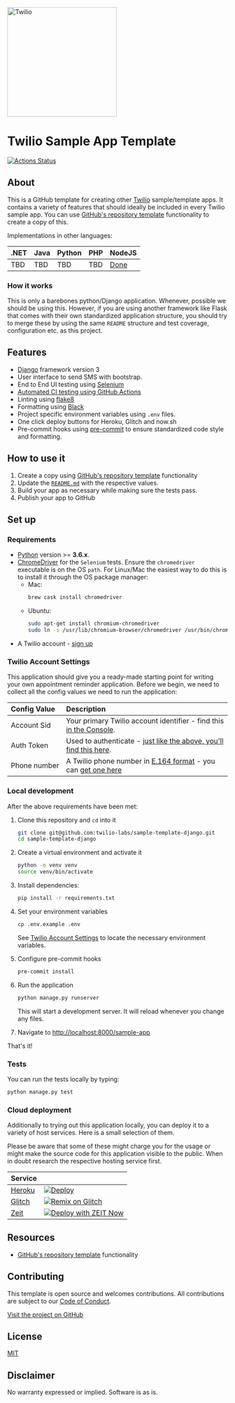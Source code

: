 <a  href="https://www.twilio.com">
<img  src="https://static0.twilio.com/marketing/bundles/marketing/img/logos/wordmark-red.svg"  alt="Twilio"  width="250"  />
</a>
 
# Twilio Sample App Template

[![Actions Status](https://github.com/TwilioDevEd/sample-template-django/workflows/Django%20CI/badge.svg)](https://github.com/TwilioDevEd/sample-template-django/actions)

## About

This is a GitHub template for creating other [Twilio] sample/template apps. It contains a variety of features that should ideally be included in every Twilio sample app. You can use [GitHub's repository template](https://help.github.com/en/github/creating-cloning-and-archiving-repositories/creating-a-repository-from-a-template) functionality to create a copy of this.

Implementations in other languages:

| .NET | Java | Python | PHP | NodeJS                                                        |
| :--- | :--- | :----- | :-- | :------------------------------------------------------------ |
| TBD  | TBD  | TBD    | TBD | [Done](https://github.com/twilio-labs/sample-template-nodejs) |

### How it works

This is only a barebones python/Django application. Whenever, possible we should be using this. However, if you are using another framework like Flask that comes with their own standardized application structure, you should try to merge these by using the same `README` structure and test coverage, configuration etc. as this project.

<!--
**TODO: UML Diagram**

We can render UML diagrams using [Mermaid](https://mermaidjs.github.io/).


**TODO: Describe how it works**
-->

## Features

- [Django](https://www.djangoproject.com/) framework version 3
- User interface to send SMS with bootstrap.
- End to End UI testing using [Selenium](https://www.selenium.dev/)
- [Automated CI testing using GitHub Actions](/.github/workflows/django.yml)
- Linting using [flake8](https://flake8.pycqa.org/en/latest/)
- Formatting using [Black](https://github.com/psf/black)
- Project specific environment variables using `.env` files.
- One click deploy buttons for Heroku, Glitch and now.sh
- Pre-commit hooks using [pre-commit](https://pre-commit.com/) to ensure standardized code style and formatting.

## How to use it

1. Create a copy using [GitHub's repository template](https://help.github.com/en/github/creating-cloning-and-archiving-repositories/creating-a-repository-from-a-template) functionality
2. Update the [`README.md`](README.md) with the respective values.
3. Build your app as necessary while making sure the tests pass.
4. Publish your app to GitHub

## Set up

### Requirements

- [Python](https://www.python.org/downloads) version >= **3.6.x**.
- [ChromeDriver](https://chromedriver.chromium.org/) for the `Selenium` tests. Ensure the `chromedriver` executable is on the OS `path`. For Linux/Mac the easiest way to do this is to install it through the OS package manager:
  - Mac:
    ```bash
    brew cask install chromedriver
    ```
  - Ubuntu:
    ```bash
    sudo apt-get install chromium-chromedriver
    sudo ln -s /usr/lib/chromium-browser/chromedriver /usr/bin/chromedriver
    ```
- A Twilio account - [sign up](https://www.twilio.com/try-twilio)

### Twilio Account Settings

This application should give you a ready-made starting point for writing your
own appointment reminder application. Before we begin, we need to collect
all the config values we need to run the application:

| Config&nbsp;Value | Description                                                                                                                                                  |
| :---------------- | :----------------------------------------------------------------------------------------------------------------------------------------------------------- |
| Account&nbsp;Sid  | Your primary Twilio account identifier - find this [in the Console](https://www.twilio.com/console).                                                         |
| Auth&nbsp;Token   | Used to authenticate - [just like the above, you'll find this here](https://www.twilio.com/console).                                                         |
| Phone&nbsp;number | A Twilio phone number in [E.164 format](https://en.wikipedia.org/wiki/E.164) - you can [get one here](https://www.twilio.com/console/phone-numbers/incoming) |

### Local development

After the above requirements have been met:

1. Clone this repository and `cd` into it

   ```bash
   git clone git@github.com:twilio-labs/sample-template-django.git
   cd sample-template-django
   ```

1. Create a virtual environment and activate it

   ```bash
   python -m venv venv
   source venv/bin/activate
   ```

1. Install dependencies:

   ```bash
   pip install -r requirements.txt
   ```

1. Set your environment variables

   ```bash
   cp .env.example .env
   ```

   See [Twilio Account Settings](#twilio-account-settings) to locate the necessary environment variables.

1. Configure pre-commit hooks

   ```bash
   pre-commit install
   ```

1. Run the application

   ```bash
   python manage.py runserver
   ```

   This will start a development server. It will reload whenever you change any files.

1. Navigate to [http://localhost:8000/sample-app](http://localhost:8000/sample-app)

That's it!

### Tests

You can run the tests locally by typing:

```bash
python manage.py test
```

### Cloud deployment

Additionally to trying out this application locally, you can deploy it to a variety of host services. Here is a small selection of them.

Please be aware that some of these might charge you for the usage or might make the source code for this application visible to the public. When in doubt research the respective hosting service first.

| Service                           |                                                                                                                                                                                                                           |
| :-------------------------------- | :------------------------------------------------------------------------------------------------------------------------------------------------------------------------------------------------------------------------ |
| [Heroku](https://www.heroku.com/) | [![Deploy](https://www.herokucdn.com/deploy/button.svg)](https://heroku.com/deploy?template=https://github.com/TwilioDevEd/sample-template-django/tree/master)                                                            |
| [Glitch](https://glitch.com)      | [![Remix on Glitch](https://cdn.glitch.com/2703baf2-b643-4da7-ab91-7ee2a2d00b5b%2Fremix-button.svg)](https://glitch.com/edit/#!/remix/clone-from-repo?REPO_URL=https://github.com/TwilioDevEd/sample-template-django.git) |
| [Zeit](https://zeit.co/)          | [![Deploy with ZEIT Now](https://zeit.co/button)](https://zeit.co/new/project?template=https://github.com/TwilioDevEd/sample-template-django/tree/master)                                                                 |

## Resources

- [GitHub's repository template](https://help.github.com/en/github/creating-cloning-and-archiving-repositories/creating-a-repository-from-a-template) functionality

## Contributing

This template is open source and welcomes contributions. All contributions are subject to our [Code of Conduct](https://github.com/twilio-labs/.github/blob/master/CODE_OF_CONDUCT.md).

[Visit the project on GitHub](https://github.com/twilio-labs/sample-template-django)

## License

[MIT](http://www.opensource.org/licenses/mit-license.html)

## Disclaimer

No warranty expressed or implied. Software is as is.

[twilio]: https://www.twilio.com

